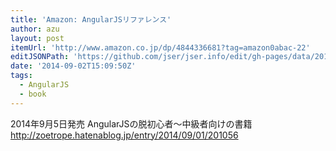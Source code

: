 ```yaml
---
title: 'Amazon: AngularJSリファレンス'
author: azu
layout: post
itemUrl: 'http://www.amazon.co.jp/dp/4844336681?tag=amazon0abac-22'
editJSONPath: 'https://github.com/jser/jser.info/edit/gh-pages/data/2014/09/index.json'
date: '2014-09-02T15:09:50Z'
tags:
  - AngularJS
  - book
---
```

2014年9月5日発売
AngularJSの脱初心者〜中級者向けの書籍
http://zoetrope.hatenablog.jp/entry/2014/09/01/201056
